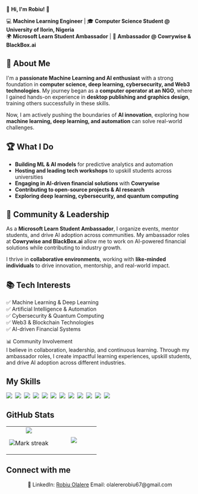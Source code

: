 👋 **Hi, I'm Robiu!** 🚀  

💻 **Machine Learning Engineer** | 🎓 **Computer Science Student @ University of Ilorin, Nigeria**  
🌍 **Microsoft Learn Student Ambassador** | 🏦 **Ambassador @ Cowrywise & BlackBox.ai**  


## 🚀 **About Me**  
I'm a **passionate Machine Learning and AI enthusiast** with a strong foundation in **computer science, deep learning, cybersecurity, and Web3 technologies**. My journey began as a **computer operator at an NGO**, where I gained hands-on experience in **desktop publishing and graphics design**, training others successfully in these skills.  

Now, I am actively pushing the boundaries of **AI innovation**, exploring how **machine learning, deep learning, and automation** can solve real-world challenges.  

## 🏆 **What I Do**  
- **Building ML & AI models** for predictive analytics and automation  
- **Hosting and leading tech workshops** to upskill students across universities  
- **Engaging in AI-driven financial solutions** with **Cowrywise**  
- **Contributing to open-source projects & AI research**  
- **Exploring deep learning, cybersecurity, and quantum computing**  

## 🎯 **Community & Leadership**  
As a **Microsoft Learn Student Ambassador**, I organize events, mentor students, and drive AI adoption across communities. My ambassador roles at **Cowrywise and BlackBox.ai** allow me to work on AI-powered financial solutions while contributing to industry growth.  

I thrive in **collaborative environments**, working with **like-minded individuals** to drive innovation, mentorship, and real-world impact.  

## 📚 **Tech Interests**  
✅ Machine Learning & Deep Learning  
✅ Artificial Intelligence & Automation  
✅ Cybersecurity & Quantum Computing  
✅ Web3 & Blockchain Technologies  
✅ AI-driven Financial Systems  


📊 Community Involvement  
I believe in collaboration, leadership, and continuous learning. Through my ambassador roles, I create impactful learning experiences, upskill students, and drive AI adoption across different industries.

## My Skills

<img src="https://img.shields.io/badge/Python-3776AB?logo=python&logoColor=fff"> 
<img src="https://img.shields.io/badge/GitHub-%23121011.svg?logo=github&logoColor=white"> 
<img src="https://img.shields.io/badge/C-00599C?logo=c&logoColor=white"> 
<img src="https://img.shields.io/badge/C++-%2300599C.svg?logo=c%2B%2B&logoColor=white"> 
<img src="https://img.shields.io/badge/Anaconda-44A833?logo=anaconda&logoColor=fff"> 
<img src="https://img.shields.io/badge/AWS-%23FF9900.svg?logo=amazon-web-services&logoColor=white"> 
<img src="https://img.shields.io/badge/MongoDB-%234ea94b.svg?logo=mongodb&logoColor=white"> 
<img src="https://img.shields.io/badge/ChatGPT-74aa9c?logo=openai&logoColor=white"> 
<img src="https://img.shields.io/badge/GitHub%20Copilot-000?logo=githubcopilot&logoColor=fff"> 
<img src="https://img.shields.io/badge/Google%20Gemini-886FBF?logo=googlegemini&logoColor=fff"> 
<img src="https://img.shields.io/badge/Hugging%20Face-FFD21E?logo=huggingface&logoColor=000"> 
<img src="https://img.shields.io/badge/PyPI-3775A9?logo=pypi&logoColor=fff"> 

## GitHub Stats

<table><tbody><tr border="none"><td width="50%" align="center">
<img align="center" src="https://readme-stats-fork-mauve.vercel.app/api/?username=Algebra101&theme=dark&show_icons=true&count_private=true">

<img alt="Mark streak" src="https://github-readme-streak-stats-five-roan.vercel.app?user=Algebra101&theme=dark"></td><td width="50%" align="center">
<img align="center" src="https://readme-stats-fork-mauve.vercel.app/api/top-langs/?username=Algebra101&theme=dark&hide_border=false&no-bg=true&no-frame=true&langs_count=6"></td></tr></tbody></table>

## Connect with me

<p align="center">🔗 LinkedIn: <a href="https://www.linkedin.com/in/robiu-olalere-107036252/?lipi=urn%3Ali%3Apage%3Ad_flagship3_feed%3BiGf%2B8CAuS4mAOvGovT6qvg%3D%3D" target="_blank">Robiu Olalere</a> Email: olalererobiu67@gmail.com</p>
